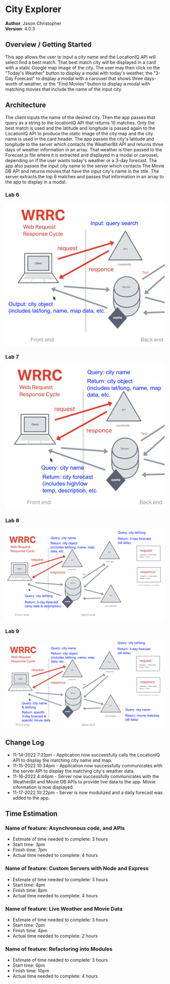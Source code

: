 # City Explorer

**Author**: Jason Christopher  
**Version**: 4.0.3

## Overview / Getting Started

This app allows the user to input a city name and the LocationIQ API will select find a best match. That best match city will be displayed in a card with a static Google map image of the city. The user may then click on the "Today's Weather" button to display a modal with today's weather, the "3-Day Forecast" to display a modal with a carousel that shows three days-worth of weather, or the "Find Movies" button to display a modal with matching movies that include the name of the input city.

## Architecture

The client inputs the name of the desired city. Then the app passes that query as a string to the locationIQ API that returns 10 matches. Only the best match is used and the latitude and longitude is passed again to the LocationIQ API to produce the static image of the city map and the city name is used in the card header. The app passes the city's latitude and longitude to the server which contacts the WeatherBit API and returns three days of weather information in an array. That weather is then passed to the Forecast.js file where it is extracted and displayed in a modal or carousel, depending on if the user wants today's weather or a 3-day forecast. The app also passes the input city name to the server which contacts The Movie DB API and returns movies that have the input city's name in the title. The server extracts the top 6 matches and passes that information in an array to the app to display in a modal.

### Lab 6

![WRRC](./public/images/WRRC-Lab6.png)

### Lab 7

![WRRC](./public/images/WRRC-Lab7.png)

### Lab 8

![WRRC](./public/images/WRRC-Lab8.png)

### Lab 9

![WRRC](./public/images/WRRC-Lab9.png)

## Change Log

* 11-14-2022 7:21pm - Application now successfully calls the LocationIQ API to display the matching city name and map.  
* 11-15-2022 10:34pm - Application now successfully communicates with the server API to display the matching city's weather data.  
* 11-16-2022 4:44pm - Server now successfully communicates with the WeatherBit and Movie DB APIs to provide live data to the app. Movie information is now displayed.
* 11-17-2022 10:22pm - Server is now modulized and a daily forecast was added to the app.

## Time Estimation

### Name of feature: Asynchronous code, and APIs

* Estimate of time needed to complete: 3 hours
* Start time: 3pm
* Finish time: 7pm
* Actual time needed to complete: 4 hours

### Name of feature: Custom Servers with Node and Express

* Estimate of time needed to complete: 3 hours
* Start time: 4pm
* Finish time: 8pm
* Actual time needed to complete: 4 hours

### Name of feature: Live Weather and Movie Data

* Estimate of time needed to complete: 3 hours
* Start time: 2pm
* Finish time: 4pm
* Actual time needed to complete: 2 hours

### Name of feature: Refactoring into Modules

* Estimate of time needed to complete: 3 hours
* Start time: 6pm
* Finish time: 10pm
* Actual time needed to complete: 4 hours
